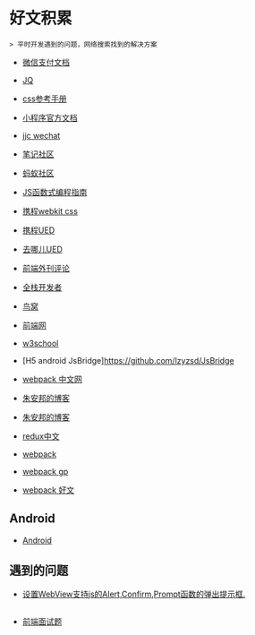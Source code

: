 # 好文积累


```
> 平时开发遇到的问题，网络搜索找到的解决方案
```

- [微信支付文档](https://pay.weixin.qq.com/wiki/doc/api/jsapi.php?chapter=7_7&index=6)


- [JQ](http://hemin.cn/jq/)

- [css参考手册](http://css.doyoe.com/)

- [小程序官方文档](https://mp.weixin.qq.com/debug/wxadoc/dev/)
- [jjc wechat](https://github.com/justjavac/awesome-wechat-weapp)


- [笔记社区](http://www.bijishequ.com/)
- [蚂蚁社区](http://edu.zzfriend.com/)
- [JS函数式编程指南](https://llh911001.gitbooks.io/mostly-adequate-guide-chinese/content/)
- [携程webkit css](http://ued.ctrip.com/webkitcss/index.html)
- [携程UED](http://ued.ctrip.com/blog/)
- [去哪儿UED](http://ued.qunar.com/)
- [前端外刊评论](http://qianduan.guru/)
- [全栈开发者](http://www.admin10000.com/)
- [鸟窝](http://colobu.com/)
- [前端网](http://www.qdfuns.com/)

- [w3school](http://www.w3school.com.cn/index.html)
- [H5 android JsBridge]https://github.com/lzyzsd/JsBridge

- [webpack 中文网](https://doc.webpack-china.org/)

- [朱安邦的博客](http://taobao.fm/)
- [朱安邦的博客](https://zhubangbang.com/)


- [redux中文](http://cn.redux.js.org/)

- [webpack](http://uprogrammer.cn/webpack-handbook/)
- [webpack gp](http://www.css88.com/doc/webpack2/)
- [webpack 好文](https://github.com/webpack-china/awesome-webpack-cn)


## Android
- [Android](https://github.com/GcsSloop/AndroidNote)



## 遇到的问题

- [设置WebView支持js的Alert,Confirm,Prompt函数的弹出提示框.](http://blog.csdn.net/mchenys/article/details/49930739)



## 

- [前端面试题](https://github.com/markyun/My-blog/tree/master/Front-end-Developer-Questions/Questions-and-Answers)

